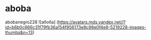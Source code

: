 # aboba
abobanegro228
![абоба] (https://avatars.mds.yandex.net/i?id=b6b0c666c31f79fb36a154f956173e8c98e0f4e8-5219228-images-thumbs&n=13)

